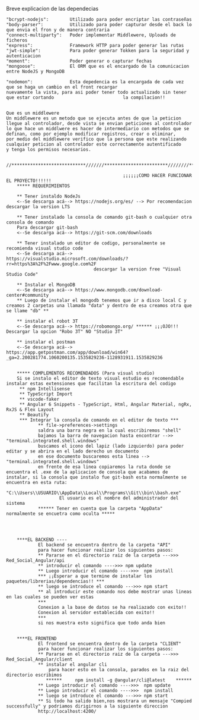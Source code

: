 Breve explicacion de las dependecias

    "bcrypt-nodejs":        Utilizado para poder encriptar las contraseñas
    "body-parser":          Utilizado para poder capturar desde el back lo que envia el fron y de manera contraria
    "connect-multiparty":   Poder implementar Middlewere, Uploads de ficheros
    "express":              Framework HTTP para poder generar las rutas
    "jwt-simple":           Para poder generar Tokken para la seguridad y autenticacion
    "moment":               Poder generar o capturar fechas
    "mongoose":             El ORM que es el encargado de la comunicacion entre NodeJS y MongoDB
    
    "nodemon":              Esta depedencia es la encargada de cada vez que se haga un cambio en el front recargar                           nuevamente la vista, para asi poder tener todo actualizado sin tener que estar cortando                          la compilacion!! 


    Que es un middlewere
    Un middlewere es un metodo que se ejecuta antes de que la peticion llegue al controlador, desde vista se envian peticiones al controlador
    lo que hace un middlwere es hacer de intermediario con metodos que se definan, como por ejemplo modificar registros, crear o eliminar,
    por medio del middlewere verifico que la persona que este realizando cualquier peticion al controlador este correctamente autentificado 
    y tenga los permisos necesarios.


    //****************************///////************************////////****************************///////*****************//

                                                ¡¡¡¡¡¡COMO HACER FUNCIONAR EL PROYECTO!!!!!!
        ***** REQUERIMIENTOS

        ** Tener instaldo NodeJs
        <--Se descarga acá--> https://nodejs.org/es/ --> Por recomendacion descargar la version LTS

        ** Tener instalado la consola de comando git-bash o cualquier otra consola de comando
        Para descargar git-bash
        <--Se descarga acá--> https://git-scm.com/downloads

        ** Tener instalado un editor de codigo, personalmente se recomienda visual studio code
        <--Se descarga acá--> https://visualstudio.microsoft.com/downloads/?rr=https%3A%2F%2Fwww.google.com%2F
                                     descargar la version free "Visual Studio Code"

        ** Instalar el MongoDB
        <--Se descarga acá--> https://www.mongodb.com/download-center#community
        ** Luego de instalar el mongodb tenemos que ir a disco local C y creamos 2 carpetas una llamada "data" y dentro de esa creamos otra que se llame "db" **

        ** instalar el robot 3T 
        <--Se descarga acá--> https://robomongo.org/ ****** ¡¡¡OJO!!! Descargar la opcion "Robo 3T" NO "Studio 3T"
         
        ** instalar el postman
        <--Se descarga acá-->  https://app.getpostman.com/app/download/win64?_ga=2.200281774.1060200135.1535829236-1128931911.1535829236


        ***** COMPLEMENTOS RECOMENDADOS (Para visual studio)
        Si se instalo el editor de texto visual estudio es recomendable instalar estas extensiones que facilitan la escritura del codigo
         ** npm Intellisense
         ** TypeScript Import
         ** vscode-faker
         ** Angular 6 Snippets - TypeScript, Html, Angular Material, ngRx, RxJS & Flex Layout
         ** Beautify
         *** Integrar la consola de comando en el editor de texto ***
                ** file->preferences->settings
                saldra una barra negra en la cual escribiremos "shell"
                bajamos la barra de navegacion hasta encontrar -->> "terminal.integrated.shell.windows"
                buscamos el icono del lapiz (lado izquierdo) para poder editar y se abrira en el lado derecho un documento
                en ese documento buscaremos esta linea -->   "terminal.integrated.shell.windows"
                en frente de esa linea copiaremos la ruta donde se encuentra el .exe de la aplicacion de consola que acabamos de instalar, si la consola que instalo fue git-bash esta normalmente se encuentra en esta ruta:
                "C:\\Users\\USUARIO\\AppData\\Local\\Programs\\Git\\bin\\bash.exe"
                        El usuario es el nombre del administrador del sistema
                ****** Tener en cuenta que la carpeta "AppData" normalmente se encuetra como oculta *****




        ****EL BACKEND ----
                El backend se encuentra dentro de la carpeta "API" 
                para hacer funcionar realizar los siguientes pasos:
                ** Pararse en el directorio raiz de la carpeta --->>> Red_Social_Angular/api
                ** introducir el comando ---->>> npm update 
                ** Luego introducir el comando ---->>>  npm install
                *** ¡¡Esperar a que termine de instalar los paquetes/librerias/dependencias!! ***
                ** luego se introduce el comando --->>> npm start
                ** al introducir este comando nos debe mostrar unas lineas en las cuales se pueden ver estas
                ***
                Conexion a la base de datos se ha realiazado con exito!!
                Conexion al servidor establecida con exito!!
                ***
                si nos muestra esto significa que todo anda bien

    
        ****EL FRONTEND
                El frontend se encuentra dentro de la carpeta "CLIENT"
                para hacer funcionar realizar los siguientes pasos:
                ** Pararse en el directorio raiz de la carpeta --->>> Red_Social_Angular/client
                ** instalar el angular cli
                    para hacer esto en la consola, parados en la raiz del directorio escribimos
                   ******     npm install -g @angular/cli@latest    ******
                ** Luego introducir el comando ---->>>  npm update
                ** Luego introducir el comando ---->>>  npm install
                ** luego se introduce el comando --->>> npm start
                ** Si todo ha salido bien,nos mostrara un mensaje "Compied successfully" y podriamos dirigirnos a la siguiente direccion
                http://localhost:4200/
                